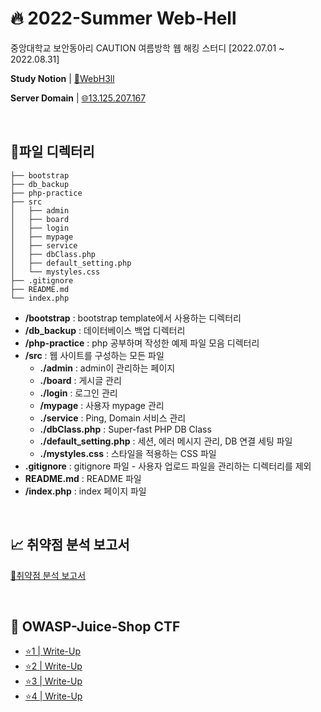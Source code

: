 <h1>🔥 2022-Summer Web-Hell</h1>

<p>중앙대학교 보안동아리 CAUTION 여름방학 웹 해킹 스터디 [2022.07.01 ~ 2022.08.31]</p>

<p><b>Study Notion</b> | <a href="https://myoungseok.notion.site/Web-Hacking-WebH3ll-48a96a349fec4ddebb4cb01efc1a44cd" target="_blank">📘WebH3ll</a><p>
<p><b>Server Domain</b> | <a href="http://13.125.207.167" target="_blank">🌐13.125.207.167</a></p>

<br>

<h2>📁파일 디렉터리</h2>

```
├── bootstrap
├── db_backup
├── php-practice
├── src
│   ├── admin
│   ├── board
│   ├── login
│   ├── mypage
│   ├── service
│   ├── dbClass.php
│   ├── default_setting.php
│   └── mystyles.css
├── .gitignore
├── README.md
└── index.php
```

<ul>
  <li><b>/bootstrap</b> : bootstrap template에서 사용하는 디렉터리</li>
  <li><b>/db_backup</b> : 데이터베이스 백업 디렉터리</li>
  <li><b>/php-practice</b> : php 공부하며 작성한 예제 파일 모음 디렉터리</li>
  <li>
    <b>/src</b> : 웹 사이트를 구성하는 모든 파일
    <ul>
      <li><b>./admin</b> : admin이 관리하는 페이지</li>
      <li><b>./board</b> : 게시글 관리</li>
      <li><b>./login</b> : 로그인 관리</li>
      <li><b>/mypage</b> : 사용자 mypage 관리</li>
      <li><b>./service</b> : Ping, Domain 서비스 관리</li>
      <li><b>./dbClass.php</b> : Super-fast PHP DB Class</li>
      <li><b>./default_setting.php</b> : 세션, 에러 메시지 관리, DB 연결 세팅 파일</li>
      <li><b>./mystyles.css</b> : 스타일을 적용하는 CSS 파일</li>
    </ul>
  </li>
  <li><b>.gitignore</b> : gitignore 파일 - 사용자 업로드 파일을 관리하는 디렉터리를 제외</li>
  <li><b>README.md</b> : README 파일</li>
  <li><b>/index.php</b> : index 페이지 파일</li>
</ul>

<br>

<h2>📈 취약점 분석 보고서</h2>
<p><a href="https://livecauac-my.sharepoint.com/:b:/g/personal/lunaram620_cau_ac_kr/EQn4JOi0OuVBl-5-7eyMMp0BI5eIK8yph9W45aSD1ksfuQ?e=e7PjiH" target="_blank">📃취약점 분석 보고서</a></p>

<br>

<h2>🧃 OWASP-Juice-Shop CTF</h2>

<ul>
  <li><a href="https://1unaram.notion.site/1-da8085df5d2a48139c7b0473b3953076" target="_blank">⭐1 | Write-Up</a></li>
  <li><a href="https://1unaram.notion.site/2-68379f8e996d4e88ab9fea782d010573" target="_blank">⭐2 | Write-Up</a></li>
  <li><a href="https://1unaram.notion.site/3-41a6660cb11542cf9da5dadc2ca54d92" target="_blank">⭐3 | Write-Up</a></li>
  <li><a href="https://1unaram.notion.site/4-ed8cf94ff80446acbaa90ecbf441d2d5" target="_blank">⭐4 | Write-Up</a></li>
</ul>

